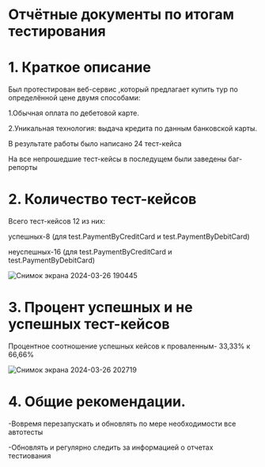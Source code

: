 #  Отчётные документы по итогам тестирования

# 1. Краткое описание

Был протестирован веб-сервис ,который предлагает купить тур по определённой цене двумя способами:


1.Обычная оплата по дебетовой карте.


2.Уникальная технология: выдача кредита по данным банковской карты.


В результате работы было написано 24 тест-кейса


На все непрошедшие тест-кейсы в последущем были заведены баг-репорты

# 2. Количество тест-кейсов

Всего тест-кейсов 12 из них:


 успешных-8 (для test.PaymentByCreditCard и test.PaymentByDebitCard)

 
 неуспешных-16 (для test.PaymentByCreditCard и test.PaymentByDebitCard)


![Снимок экрана 2024-03-26 190445](https://github.com/polivovn/Dip/assets/139216581/c487b48e-0e9c-4e21-afcb-930067beee84)


# 3. Процент успешных и не успешных тест-кейсов


Процентное соотношение успешных кейсов к проваленным- 33,33% к 66,66%


![Снимок экрана 2024-03-26 202719](https://github.com/polivovn/Dip/assets/139216581/3ca6321a-ea53-446d-b479-7ef86cb3bfa9)


# 4. Общие рекомендации.


-Вовремя перезапускать и обновлять по мере необходимости все автотесты


-Обновлять и регулярно следить за информацией о отчетах тестиования 

